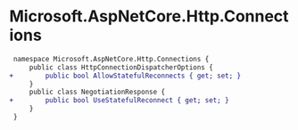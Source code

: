 # Microsoft.AspNetCore.Http.Connections

``` diff
 namespace Microsoft.AspNetCore.Http.Connections {
     public class HttpConnectionDispatcherOptions {
+        public bool AllowStatefulReconnects { get; set; }
     }
     public class NegotiationResponse {
+        public bool UseStatefulReconnect { get; set; }
     }
 }
```

